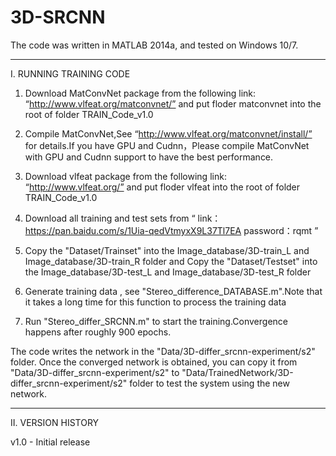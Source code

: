 # 3D-SRCNN

The code was written in MATLAB 2014a, and tested on Windows 10/7.

-------------------------------------------------------------------------
I. RUNNING TRAINING CODE

1. Download MatConvNet package from the following link:
“http://www.vlfeat.org/matconvnet/” and put floder matconvnet into the root of folder TRAIN_Code_v1.0

2. Compile MatConvNet,See “http://www.vlfeat.org/matconvnet/install/” for details.If you have GPU and Cudnn，Please compile MatConvNet
with GPU and Cudnn support to have the best performance.

3. Download vlfeat package from the following link:
“http://www.vlfeat.org/” and put floder vlfeat into the root of folder TRAIN_Code_v1.0

4. Download all training and test sets from “ link：https://pan.baidu.com/s/1Uia-qedVtmyxX9L37Tl7EA password：rqmt ”

5. Copy the "Dataset/Trainset" into the Image_database/3D-train_L and Image_database/3D-train_R folder and Copy the "Dataset/Testset" into the Image_database/3D-test_L and Image_database/3D-test_R folder

6. Generate training data , see "Stereo_difference_DATABASE.m".Note that it 
takes a long time for this function to process the training data

7. Run "Stereo_differ_SRCNN.m" to start the training.Convergence happens after roughly 900 epochs.

The code writes the network in the "Data/3D-differ_srcnn-experiment/s2" folder. Once the converged  network is obtained, you can copy it from "Data/3D-differ_srcnn-experiment/s2" to "Data/TrainedNetwork/3D-differ_srcnn-experiment/s2" folder to test the system using the new network.

-------------------------------------------------------------------------
II. VERSION HISTORY

v1.0 - Initial release 

